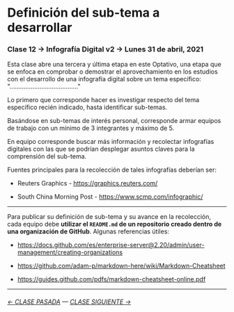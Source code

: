 # Definición del sub-tema a desarrollar

###  Clase 12 → Infografía Digital v2 → Lunes 31 de abril, 2021

Esta clase abre una tercera y última etapa en este Optativo, una etapa que se enfoca en comprobar o demostrar el aprovechamiento en los estudios con el desarrollo de una infografía digital sobre un tema específico: "…………………………………"

Lo primero que corresponde hacer es investigar respecto del tema específico recién indicado, hasta identificar sub-temas.

Basándose en sub-temas de interés personal, corresponde armar equipos de trabajo con un mínimo de 3 integrantes y máximo de 5.

En equipo corresponde buscar más información y recolectar infografías digitales con las que se podrían desplegar asuntos claves para la comprensión del sub-tema.

Fuentes principales para la recolección de tales infografías deberían ser:

- Reuters Graphics - https://graphics.reuters.com/

- South China Morning Post - https://www.scmp.com/infographic/

- - - - - - - - 

Para publicar su definición de sub-tema y su avance en la recolección, cada equipo debe **utilizar el `README.md` de un repositorio creado dentro de una organización de GitHub**. Algunas referencias útiles:

- https://docs.github.com/es/enterprise-server@2.20/admin/user-management/creating-organizations

- https://github.com/adam-p/markdown-here/wiki/Markdown-Cheatsheet

- https://guides.github.com/pdfs/markdown-cheatsheet-online.pdf

- - - - - - - - - - - - -

###### [← CLASE PASADA](https://github.com/profesorfaco/dno075-2021/tree/main/clase-11) — [CLASE SIGUIENTE →](https://github.com/profesorfaco/dno075-2021/tree/main/clase-13) 

